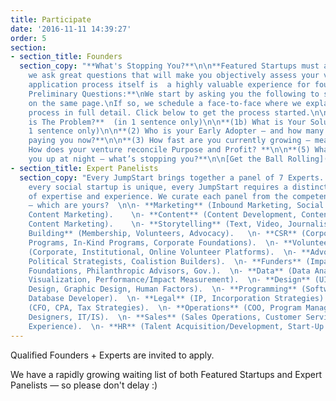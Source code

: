 ```yaml
---
title: Participate
date: '2016-11-11 14:39:27'
order: 5
section:
- section_title: Founders
  section_copy: "**What's Stopping You?**\n\n**Featured Startups must apply: because
    we ask great questions that will make you objectively assess your venture, the
    application process itself is  a highly valuable experience for founders.**\n\n**5
    Preliminary Questions:**\nWe start by asking you the following to see if we''re
    on the same page.\nIf so, we schedule a face-to-face where we explain the complete
    process in full detail. Click below to get the process started.\n\n**(1a) What
    is The Problem?**  (in 1 sentence only)\n\n**(1b) What is Your Solution?**  (in
    1 sentence only)\n\n**(2) Who is your Early Adopter — and how many of them are
    paying you now?**\n\n**(3) How fast are you currently growing — measured how?**\n\n**(4)
    How does your venture reconcile Purpose and Profit? **\n\n**(5) What’s keeping
    you up at night — what’s stopping you?**\n\n[Get the Ball Rolling](info@socialrocketfactory.com)  \nWe'll be in touch within 24hrs.\n\n"
- section_title: Expert Panelists
  section_copy: "Every JumpStart brings together a panel of 7 Experts.  \nBecause
    every social startup is unique, every JumpStart requires a distinct combination
    of expertise and experience. We curate each panel from the competencies below
    — which are yours?  \n\n- **Marketing** (Inbound Marketing, Social Marketing,
    Content Marketing).    \n- **Content** (Content Development, Content Management,
    Content Marketing).    \n- **Storytelling** (Text, Video, Journalism).   \n- **Community
    Building** (Membership, Volunteers, Advocacy).   \n- **CSR** (Corporate Volunteer
    Programs, In-Kind Programs, Corporate Foundations).  \n- **Volunteer Experience**
    (Corporate, Institutional, Online Volunteer Platforms).  \n- **Advocacy** (Lobbyists,
    Political Strategists, Coalistion Builders).  \n- **Funders** (Impact Investors,
    Foundations, Philanthropic Advisors, Gov.).  \n- **Data** (Data Analytics, Data
    Visualization, Performance/Impact Measurement).  \n- **Design** (UI/UX, Product
    Design, Graphic Design, Human Factors).  \n- **Programming** (Software Developer,
    Database Developer).  \n- **Legal** (IP, Incorporation Strategies).  \n- **Financial**
    (CFO, CPA, Tax Strategies).  \n- **Operations** (COO, Program Managers, Systems
    Designers, IT/IS).  \n- **Sales** (Sales Operations, Customer Service, Customer
    Experience).  \n- **HR** (Talent Acquisition/Development, Start-Up Staff Scaling/Structure).\n\n[Get on a Panel](info@socialrocketfactory.com)  \nWe'll be in touch within 24hrs.\n\n"
---
```

Qualified Founders + Experts are invited to apply.

We have a rapidly growing waiting list of both Featured Startups and Expert Panelists — so please don't delay :)
